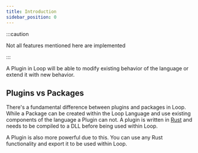 ```yaml
---
title: Introduction
sidebar_position: 0
---
```


:::caution

Not all features mentioned here are implemented

:::

A Plugin in Loop will be able to modify existing behavior of the language or
extend it with new behavior.

## Plugins vs Packages

There's a fundamental difference between plugins and packages in Loop. While a
Package can be created within the Loop Language and use existing components of
the language a Plugin can not. A plugin is written in
[Rust](https://www.rust-lang.org/) and needs to be compiled to a DLL before
being used within Loop.

A Plugin is also more powerful due to this. You can use any Rust functionality
and export it to be used within Loop.
